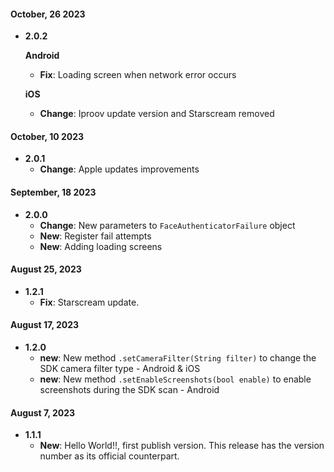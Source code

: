#### October, 26 2023

- **2.0.2**

  **Android**

  - **Fix**: Loading screen when network error occurs

  **iOS**

  - **Change**: Iproov update version and Starscream removed

#### October, 10 2023

- **2.0.1**
  - **Change**: Apple updates improvements

#### September, 18 2023

- **2.0.0**
  - **Change**: New parameters to `FaceAuthenticatorFailure` object
  - **New**: Register fail attempts
  - **New**: Adding loading screens

#### August 25, 2023

- **1.2.1**
  - **Fix**: Starscream update.

#### August 17, 2023

- **1.2.0**
  - **new**: New method `.setCameraFilter(String filter)` to change the SDK camera filter type - Android & iOS
  - **new**: New method `.setEnableScreenshots(bool enable)` to enable screenshots during the SDK scan - Android

#### August 7, 2023

- **1.1.1**
  - **New**: Hello World!!, first publish version. This release has the version number as its official counterpart.
